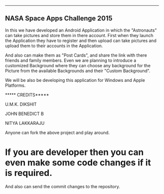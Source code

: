 --------------------------------
NASA Space Apps Challenge 2015
--------------------------------
In this we have developed an Android Application in which the "Astronauts" can take pictures and store them in there account.
First when they launch the Application they have to register and then upload can take pictures and 
upload them to their accounts in the Application.

And also can make them as "Post Cards", and share the link with there friends and family members.
Even we are planning to introduce a customized Background where they can choose any background 
for the Picture from the available Backgrounds and their "Custom Background".

We will be also be developing this application for Windows and Apple Platforms.


***** CREDITS*****

U.M.K. DIKSHIT

JOHN BENEDICT B

NITYA LAKKARAJU

Anyone can fork the above project and play around.
# If you are developer then you can even make some code changes if it is required.
And also can send the commit changes to the repository.
